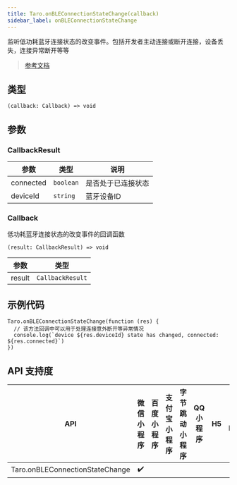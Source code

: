 ```yaml
---
title: Taro.onBLEConnectionStateChange(callback)
sidebar_label: onBLEConnectionStateChange
---
```


监听低功耗蓝牙连接状态的改变事件。包括开发者主动连接或断开连接，设备丢失，连接异常断开等等

> [参考文档](https://developers.weixin.qq.com/miniprogram/dev/api/device/bluetooth-ble/wx.onBLEConnectionStateChange.html)

## 类型

```tsx
(callback: Callback) => void
```

## 参数

### CallbackResult

| 参数 | 类型 | 说明 |
| --- | --- | --- |
| connected | `boolean` | 是否处于已连接状态 |
| deviceId | `string` | 蓝牙设备ID |

### Callback

低功耗蓝牙连接状态的改变事件的回调函数

```tsx
(result: CallbackResult) => void
```

| 参数 | 类型 |
| --- | --- |
| result | `CallbackResult` |

## 示例代码

```tsx
Taro.onBLEConnectionStateChange(function (res) {
  // 该方法回调中可以用于处理连接意外断开等异常情况
  console.log(`device ${res.deviceId} state has changed, connected: ${res.connected}`)
})
```

## API 支持度

| API | 微信小程序 | 百度小程序 | 支付宝小程序 | 字节跳动小程序 | QQ 小程序 | H5 | React Native | 快应用 |
| :---: | :---: | :---: | :---: | :---: | :---: | :---: | :---: | :---: |
| Taro.onBLEConnectionStateChange | ✔️ |  |  |  |  |  |  |  |
